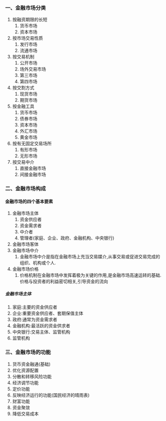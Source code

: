 ### 一、金融市场分类
1. 按融资期限的长短
	1. 货币市场
	2. 资本市场
2. 按市场交易性质
	1. 发行市场
	2. 流通市场
3. 按交易机制
	1. 公开市场
	2. 场外交易市场
	3. 第三市场
	4. 第四市场
4. 按交割方式
	1. 现货市场
	2. 期货市场
5. 按金融工具
	1. 货币市场
	2. 债券市场
	3. 资本市场
	4. 外汇市场
	5. 黄金市场
6. 按有无固定交易场所
	1. 有形市场
	2. 无形市场
7. 按交易中介
	1. 直接金融市场
	2. 间接金融市场

### 二、金融市场构成
#### 金融市场的四个基本要素
1. 金融市场主体
	1. 资金供应者
	2. 资金需求者
	3. 中介者
	4. 管理者(家庭、企业、政府、金融机构、中央银行)
2. 金融市场客体
3. 金融市场中介
	1. 金融市场中介是指在金融市场上充当交易媒介,从事交易或促进交易完成的组织、机构或个人.
4. 金融市场价格
	1. 价格机制在金融市场中发挥着极为关键的作用,是金融市场高速运转的基础.价格与投资者的利益密切相关,引导资金的流向

##### 金融市场主体
1. 家庭:主要的资金供应者
2. 企业:重要资金供应者、套期保值主体
3. 政府:通常为资金需求者
4. 金融机构:最活跃的资金供求者
5. 中央银行:交易主体、监管机构
6. 监管机构

### 三、金融市场的功能
1. 货币资金融通(基础)
2. 优化资源配置
3. 分散和转移风险功能
4. 经济调节功能
5. 定价功能
6. 反映经济运行的功能(国民经济的晴雨表)
7. 财富功能
8. 资金聚敛
9. 降低交易成本